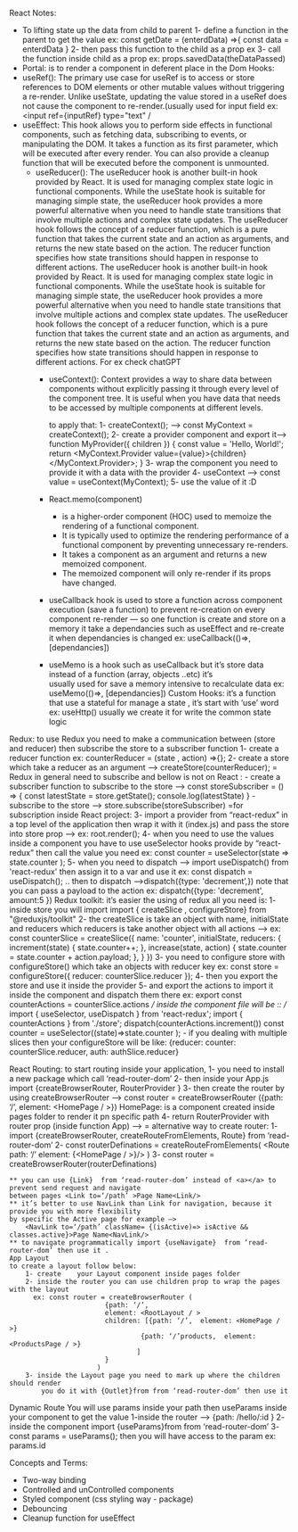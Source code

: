 React Notes: 
- To lifting state up the data from child to parent
	1- define a function in the parent to get the value 
		ex: const getDate = (enterdData) =>{
							const data = enterdData
										}
	2- then pass this function to the child as a prop ex <childComp savedData = {getDate} />
	3- call the function inside child as a prop ex: props.savedData(theDataPassed)
- Portal: is to render a component in deferent place in the Dom
Hooks:
- useRef():
	The primary use case for useRef is to access or store references to DOM elements or other mutable 
	values without triggering a re-render. Unlike useState, updating the value stored in a useRef does not 	cause the component to re-render.(usually used for input field ex: <input ref={inputRef} type="text" /
- useEffect:
	 This hook allows you to perform side effects in functional components, such as fetching data,
	subscribing to events, or manipulating the DOM. It takes a function as its first parameter, which will be 	executed after every render. You can also provide a cleanup function that will be executed before the 	component is unmounted.
  - useReducer(): 
	The useReducer hook is another built-in hook provided by React. It is used for managing complex state 	logic in functional components. While the useState hook is suitable for managing simple state, 
	the useReducer hook provides a more powerful alternative when you need to handle state transitions 	that involve multiple actions and complex state updates.
	The useReducer hook follows the concept of a reducer function, which is a pure function that takes the 	current state and an action as arguments, and returns the new state based on the action. The reducer 	function specifies how state transitions should happen in response to different actions.
	The useReducer hook is another built-in hook provided by React. It is used for managing complex state 	logic in functional components. While the useState hook is suitable for managing simple state, 
	the useReducer hook provides a more powerful alternative when you need to handle state transitions 
	that involve multiple actions and complex state updates.
	The useReducer hook follows the concept of a reducer function, which is a pure function that takes the 	current state and an action as arguments, and returns the new state based on the action. The reducer 	function specifies how state transitions should happen in response to different actions. For ex check 
	chatGPT
	- useContext():
		Context provides a way to share data between components without explicitly passing it through 
		every level of the component tree. It is useful when you have data that needs to be accessed by 
		multiple components at different levels.
		
		to apply that:
			1- createContext(); —> const MyContext = createContext();
			2- create a provider component  and export it—> 
				function MyProvider({ children }) {
 						const value = 'Hello, World!';
				 		 return <MyContext.Provider value={value}>{children}</MyContext.Provider>;							}
			3- wrap the component you need to provide it with a data with the provider
			4- useContext —>   const value = useContext(MyContext);
			5- use the value of it :D
	- React.memo(component)
        * is a higher-order component (HOC) used to memoize the rendering of a functional component.
        * It is typically used to optimize the rendering performance of a functional component by preventing unnecessary re-renders.
        * It takes a component as an argument and returns a new memoized component.
        * The memoized component will only re-render if its props have changed.
	-  useCallback
		hook is used to store a function across component execution (save a function) to prevent 
		re-creation on every component re-render — so one function is create and store on a memory
		it take a dependancies such as useEffect and re-create it when dependancies is changed ex: 			useCallback(()=>, [dependancies])
	-  useMemo 
		is a hook such as  useCallback but it’s store data instead of a function (array, objects ..etc) it’s  	
 		usually used for save a memory intensive to recalculate data ex: useMemo(()=>, [dependancies])
Custom Hooks:
	it’s a function that use a stateful for manage a state , it’s start with ‘use’ word ex: useHttp()
	usually we create it for write the common state logic 
	
Redux:
	to use Redux you need to make a communication between (store and reducer) then subscribe the store 	to a subscriber function
	1- create a reducer function ex: counterReducer = (state , action) =>{}; 
	2- create a store  which take a reducer as an argument —> createStore(counterReducer);
	= Redux in general need to subscribe and bellow is not on React :
		- create a subscriber function to subscribe to the store —> 
			const storeSubscriber = () => {
  			const latestState = store.getState();
  			console.log(latestState)
			}
		- subscribe to the store —> store.subscribe(storeSubscriber)
	=for subscription inside React project: 
	3- import a provider from “react-redux” in a top level of the application then wrap it with it (index.js)
	    and pass the store into store prop —> ex: root.render(<Provider store = {store} ><App /></Provider>);
	4- when you need to use the values inside a component you have to use useSelector hooks provide by 
	“react-redux” then call the value you need ex:   const counter = useSelector(state => state.counter );
	5- when you need to dispatch —> import useDispatch() from 'react-redux' then assign it to a var and 
	use it ex: const dispatch = useDispatch(); .. then to dispatch —>dispatch({type: 'decrement’,}) note 
	that you can pass a payload to the action ex: dispatch({type: 'decrement', amount:5 })
Redux toolkit:
	it’s easier the using of redux all you need is: 
	1- inside store you will import import { createSlice , configureStore} from "@reduxjs/toolkit"
	2- the createSlice is take an object with name, initialState and reducers which reducers is take 
	another object with all actions —> ex: 
	const counterSlice = createSlice({
 		 name: 'counter',
 		 initialState,
  		reducers: {
    			increment(state) {
    			  state.counter++;
    			},
    		increase(state, action) {
      			state.counter = state.counter + action.payload;
    			},
 		 }
	})
	3- you need to configure store with configureStore() which take an objects with reducer key
	ex: const store = configureStore({
 		 reducer: counterSlice.reducer
		});
	4- then you export the store and use it inside the provider
	5- and export the actions to import it inside the component and dispatch them there
	ex: export const counterActions = counterSlice.actions
	*/ inside the component file will be :: /*
	import { useSelector, useDispatch } from 'react-redux';
	import { counterActions } from './store';
    	dispatch(counterActions.increment())
	const counter = useSelector((state)=>state.counter );
	- if you dealing with multiple slices then your configureStore will be like:
		{reducer: counter: counterSlice.reducer, auth: authSlice.reducer}


React Routing:
	to start routing inside your application, 
	1- you need to install a new package which call ‘read-router-dom’
	2- then inside your App.js import {createBrowserRouter, RouterProvider }
	3- then create the router by using createBrowserRouter —> 
		const router = createBrowserRouter ({path: ‘/’, element: <HomePage / >})
		HomePage: is a component created inside pages folder to render it pn specific path
	4- return RouterProvider with router prop (inside function App) —> <RouterProvider router ={router}/>
= alternative way to create router:
	1- import {createBrowserRouter, createRouteFromElements, Route} from ‘read-router-dom’
	2- const routerDefinations =  createRouteFromElements(
								<Route>
									<Route path: ‘/’ element: {<HomePage / >}/>
								</Route>
							   )
	3- const router = createBrowserRouter(routerDefinations)
	
	** you can use {Link}  from ‘read-router-dom’ instead of <a></a> to prevent send request and navigate 	
	between pages <Link to=‘/path’ >Page Name<Link/>
	** it’s better to use NavLink than Link for navigation, because it provide you with more flexibility
	by specific the Active page for example —> 
		<NavLink to=‘/path’ className= {(isActive)=> isActive && classes.active}>Page Name<NavLink/>
	** to navigate programmatically import {useNavigate}  from ‘read-router-dom’ then use it .
	App Layout 
	to create a layout follow below: 
		1- create	 your Layout component inside pages folder
		2- inside the router you can use children prop to wrap the pages with the layout
		  ex: const router = createBrowserRouter (
							{path: ‘/’, 
							element: <RootLayout / >
							children: [{path: ‘/’,  element: <HomePage / >}
									 {path: ‘/’products,  element: <ProductsPage / >}
									]
							}
						  )
		3- inside the Layout page you need to mark up where the children should render
		    you do it with {Outlet}from from ‘read-router-dom’ then use it
Dynamic Route
  You will use params inside your path then useParams inside your component to get the value
   1-inside the router —> {path: /hello/:id }
   2- inside the component import {useParams}from from ‘read-router-dom’ 
   3- const params = useParams(); then you will have access to the param ex: params.id






Concepts and Terms:	
- Two-way binding
- Controlled and unControlled components
- Styled component (css styling way - package)
- Debouncing
- Cleanup function for useEffect
